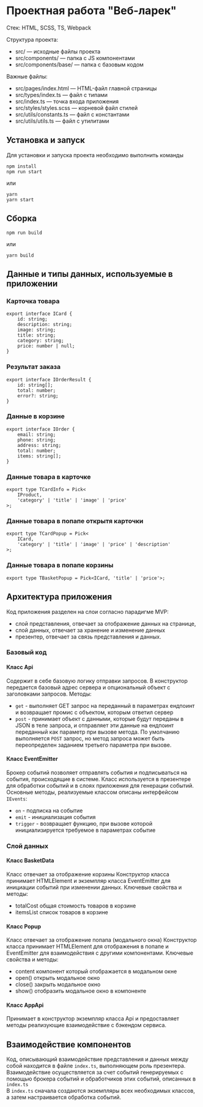 # Проектная работа "Веб-ларек"
 

Стек: HTML, SCSS, TS, Webpack

Структура проекта:
- src/ — исходные файлы проекта
- src/components/ — папка с JS компонентами
- src/components/base/ — папка с базовым кодом

Важные файлы:
- src/pages/index.html — HTML-файл главной страницы
- src/types/index.ts — файл с типами
- src/index.ts — точка входа приложения
- src/styles/styles.scss — корневой файл стилей
- src/utils/constants.ts — файл с константами
- src/utils/utils.ts — файл с утилитами

## Установка и запуск
Для установки и запуска проекта необходимо выполнить команды

```
npm install
npm run start
```

или

```
yarn
yarn start
```
## Сборка

```
npm run build
```

или

```
yarn build
```
## Данные и типы данных, используемые в приложении

### Карточка товара
```
export interface ICard {
	id: string;
	description: string;
	image: string;
	title: string;
	category: string;
	price: number | null;
}
```

### Результат заказа
```
export interface IOrderResult {
	id: string[];
	total: number;
	error?: string;
}
```

### Данные в корзине
```
export interface IOrder {
	email: string;
	phone: string;
	address: string;
	total: number;
	items: string[];
}
```

### Данные товара в карточке
```
export type TCardInfo = Pick<
	IProduct,
	'category' | 'title' | 'image' | 'price'
>;
```

### Данные товара в попапе открытя карточки
```
export type TCardPopup = Pick<
	ICard,
	'category' | 'title' | 'image' | 'price' | 'description'
>;
```

### Данные товара в попапе корзины
```
export type TBasketPopup = Pick<ICard, 'title' | 'price'>;
```

## Архитектура приложения

Код приложения разделен на слои согласно парадигме MVP:
- слой представления, отвечает за отображение данных на странице,
- слой данных, отвечает за хранение и изменение данных
- презентер, отвечает за связь представления и данных.

### Базовый код

#### Класс Арі
Содержит в себе базовую логику отправки запросов. В конструктор передается базовый адрес сервера и опциональный объект с заголовками запросов.
Методы:
- `get` - выполняет GET запрос на переданный в параметрах ендпоинт и возвращает промис с объектом, которым ответил сервер
- `post` - принимает объект с данными, которые будут переданы в JSON в теле запроса, и отправляет эти данные на ендпоинт переданный как параметр при вызове метода. По умолчанию выполняется `POST` запрос, но метод запроса может быть переопределен заданием третьего параметра при вызове.

#### Класс EventEmitter
Брокер событий позволяет отправлять события и подписываться на события, происходящие в системе. Класс используется в презентере для обработки событий и в слоях приложения для генерации событий.
Основные методы, реализуемые классом описаны интерфейсом `IEvents`:
- `on` - подписка на событие
- `emit` - инициализация события
- `trigger` - возвращает функцию, при вызове которой инициализируется требуемое в параметрах событие

### Слой данных

#### Класс BasketData
Класс отвечает за отображение корзины
Конструктор класса принимает HTMLElement и экземпляр класса EventEmitter для инициации событий при изменении данных.
Ключевые свойства и методы:
- totalCost общая стоимость товаров в корзине
- itemsList список товаров в корзине

#### Класс Popup
Класс отвечает за отображение попапа (модального окна)
Конструктор класса принимает HTMLElement для отображения в попапе и EventEmitter для взаимодействия с другими компонентами.
Ключевые свойства и методы:
- content компонент который отображается в модальном окне
- open() открыть модальное окно
- close() закрыть модальное окно
- show() отобразить модальное окно в компоненте

#### Класс AppApi
Принимает в конструктор экземпляр класса Api и предоставляет методы реализующие взаимодействие с бэкендом сервиса.

## Взаимодействие компонентов
Код, описывающий взаимодействие представления и данных между собой находится в файле `index.ts`, выполняющем роль презентера.\
Взаимодействие осуществляется за счет событий генерируемых с помощью брокера событий и обработчиков этих событий, описанных в `index.ts`\
В `index.ts` сначала создаются экземпляры всех необходимых классов, а затем настраивается обработка событий.